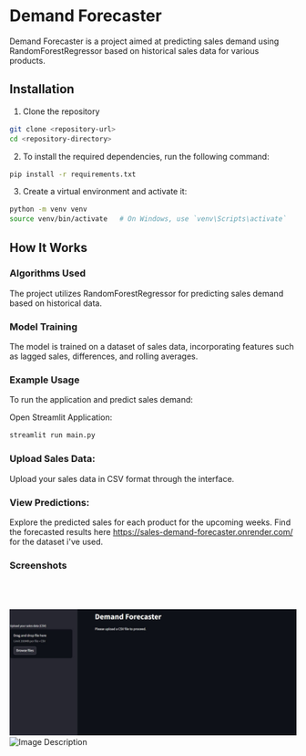 # Demand Forecaster
Demand Forecaster is a project aimed at predicting sales demand using RandomForestRegressor based on historical sales data for various products.
## Installation

1. Clone the repository 
```bash 
git clone <repository-url>
cd <repository-directory>
```

2. To install the required dependencies, run the following command:
```bash
pip install -r requirements.txt
```

3. Create a virtual environment and activate it:
```bash
python -m venv venv
source venv/bin/activate   # On Windows, use `venv\Scripts\activate`
```
## How It Works

### Algorithms Used
The project utilizes RandomForestRegressor for predicting sales demand based on historical data.

### Model Training
The model is trained on a dataset of sales data, incorporating features such as lagged sales, differences, and rolling averages.

### Example Usage
To run the application and predict sales demand:

Open Streamlit Application:
```bash
streamlit run main.py
```

### Upload Sales Data:
Upload your sales data in CSV format through the interface.



### View Predictions:
Explore the predicted sales for each product for the upcoming weeks.
Find the forecasted results here https://sales-demand-forecaster.onrender.com/ for the dataset i've used.

### Screenshots
<br><br><br>
![UI Page](https://github.com/Coolcoder009/Sales-Demand-Forecaster/blob/main/Screenshot%202024-04-23%20123308.jpg?raw=true)
![Image Description](https://github.com/Coolcoder009/Machine-Learning-Projects/blob/main/Sales_Demand_Forecaster/Screenshot%202024-04-23%20123336.jpg?raw=true)

